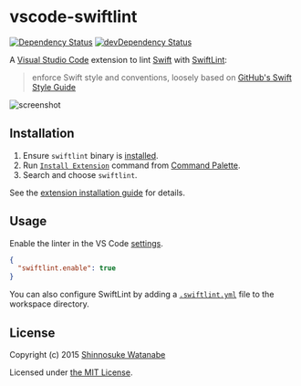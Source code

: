 # vscode-swiftlint

[![Dependency Status](https://david-dm.org/shinnn/vscode-swiftlint.svg)](https://david-dm.org/shinnn/vscode-swiftlint)
[![devDependency Status](https://david-dm.org/shinnn/vscode-swiftlint/dev-status.svg)](https://david-dm.org/shinnn/vscode-swiftlint#info=devDependencies)

A [Visual Studio Code](https://code.visualstudio.com/) extension to lint [Swift](https://developer.apple.com/swift/) with [SwiftLint](https://github.com/realm/SwiftLint):

> enforce Swift style and conventions, loosely based on [GitHub's Swift Style Guide](https://github.com/github/swift-style-guide)

![screenshot](https://github.com/shinnn/vscode-swiftlint/raw/master/screenshot.png)

## Installation

1. Ensure `swiftlint` binary is [installed](https://github.com/realm/SwiftLint#installation).
2. Run [`Install Extension`](https://code.visualstudio.com/docs/editor/extension-gallery#_install-an-extension) command from [Command Palette](https://code.visualstudio.com/Docs/editor/codebasics#_command-palette).
3. Search and choose `swiftlint`.

See the [extension installation guide](https://code.visualstudio.com/docs/editor/extension-gallery) for details.

## Usage

Enable the linter in the VS Code [settings](https://code.visualstudio.com/docs/customization/userandworkspace).

```json
{
  "swiftlint.enable": true
}
```

You can also configure SwiftLint by adding a [`.swiftlint.yml`](https://github.com/realm/SwiftLint#configuration) file to the workspace directory.

## License

Copyright (c) 2015 [Shinnosuke Watanabe](https://github.com/shinnn)

Licensed under [the MIT License](https://github.com/shinnn/vscode-swiftlint/blob/master/./LICENSE).
